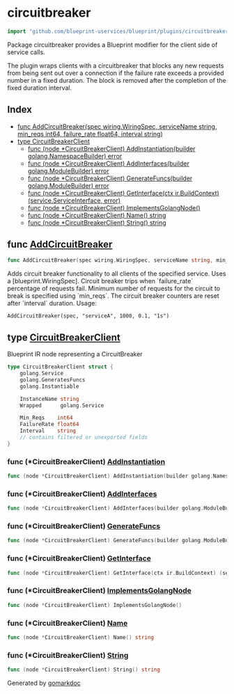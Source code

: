 <!-- Code generated by gomarkdoc. DO NOT EDIT -->

# circuitbreaker

```go
import "github.com/blueprint-uservices/blueprint/plugins/circuitbreaker"
```

Package circuitbreaker provides a Blueprint modifier for the client side of service calls.

The plugin wraps clients with a circuitbreaker that blocks any new requests from being sent out over a connection if the failure rate exceeds a provided number in a fixed duration. The block is removed after the completion of the fixed duration interval.

## Index

- [func AddCircuitBreaker\(spec wiring.WiringSpec, serviceName string, min\_reqs int64, failure\_rate float64, interval string\)](<#AddCircuitBreaker>)
- [type CircuitBreakerClient](<#CircuitBreakerClient>)
  - [func \(node \*CircuitBreakerClient\) AddInstantiation\(builder golang.NamespaceBuilder\) error](<#CircuitBreakerClient.AddInstantiation>)
  - [func \(node \*CircuitBreakerClient\) AddInterfaces\(builder golang.ModuleBuilder\) error](<#CircuitBreakerClient.AddInterfaces>)
  - [func \(node \*CircuitBreakerClient\) GenerateFuncs\(builder golang.ModuleBuilder\) error](<#CircuitBreakerClient.GenerateFuncs>)
  - [func \(node \*CircuitBreakerClient\) GetInterface\(ctx ir.BuildContext\) \(service.ServiceInterface, error\)](<#CircuitBreakerClient.GetInterface>)
  - [func \(node \*CircuitBreakerClient\) ImplementsGolangNode\(\)](<#CircuitBreakerClient.ImplementsGolangNode>)
  - [func \(node \*CircuitBreakerClient\) Name\(\) string](<#CircuitBreakerClient.Name>)
  - [func \(node \*CircuitBreakerClient\) String\(\) string](<#CircuitBreakerClient.String>)


<a name="AddCircuitBreaker"></a>
## func [AddCircuitBreaker](<https://github.com/Blueprint-uServices/blueprint/blob/main/plugins/circuitbreaker/wiring.go#L22>)

```go
func AddCircuitBreaker(spec wiring.WiringSpec, serviceName string, min_reqs int64, failure_rate float64, interval string)
```

Adds circuit breaker functionality to all clients of the specified service. Uses a \[blueprint.WiringSpec\]. Circuit breaker trips when \`failure\_rate\` percentage of requests fail. Minimum number of requests for the circuit to break is specified using \`min\_reqs\`. The circuit breaker counters are reset after \`interval\` duration. Usage:

```
AddCircuitBreaker(spec, "serviceA", 1000, 0.1, "1s")
```

<a name="CircuitBreakerClient"></a>
## type [CircuitBreakerClient](<https://github.com/Blueprint-uServices/blueprint/blob/main/plugins/circuitbreaker/ir.go#L15-L27>)

Blueprint IR node representing a CircuitBreaker

```go
type CircuitBreakerClient struct {
    golang.Service
    golang.GeneratesFuncs
    golang.Instantiable

    InstanceName string
    Wrapped      golang.Service

    Min_Reqs    int64
    FailureRate float64
    Interval    string
    // contains filtered or unexported fields
}
```

<a name="CircuitBreakerClient.AddInstantiation"></a>
### func \(\*CircuitBreakerClient\) [AddInstantiation](<https://github.com/Blueprint-uServices/blueprint/blob/main/plugins/circuitbreaker/ir.go#L77>)

```go
func (node *CircuitBreakerClient) AddInstantiation(builder golang.NamespaceBuilder) error
```



<a name="CircuitBreakerClient.AddInterfaces"></a>
### func \(\*CircuitBreakerClient\) [AddInterfaces](<https://github.com/Blueprint-uServices/blueprint/blob/main/plugins/circuitbreaker/ir.go#L56>)

```go
func (node *CircuitBreakerClient) AddInterfaces(builder golang.ModuleBuilder) error
```



<a name="CircuitBreakerClient.GenerateFuncs"></a>
### func \(\*CircuitBreakerClient\) [GenerateFuncs](<https://github.com/Blueprint-uServices/blueprint/blob/main/plugins/circuitbreaker/ir.go#L64>)

```go
func (node *CircuitBreakerClient) GenerateFuncs(builder golang.ModuleBuilder) error
```



<a name="CircuitBreakerClient.GetInterface"></a>
### func \(\*CircuitBreakerClient\) [GetInterface](<https://github.com/Blueprint-uServices/blueprint/blob/main/plugins/circuitbreaker/ir.go#L60>)

```go
func (node *CircuitBreakerClient) GetInterface(ctx ir.BuildContext) (service.ServiceInterface, error)
```



<a name="CircuitBreakerClient.ImplementsGolangNode"></a>
### func \(\*CircuitBreakerClient\) [ImplementsGolangNode](<https://github.com/Blueprint-uServices/blueprint/blob/main/plugins/circuitbreaker/ir.go#L29>)

```go
func (node *CircuitBreakerClient) ImplementsGolangNode()
```



<a name="CircuitBreakerClient.Name"></a>
### func \(\*CircuitBreakerClient\) [Name](<https://github.com/Blueprint-uServices/blueprint/blob/main/plugins/circuitbreaker/ir.go#L31>)

```go
func (node *CircuitBreakerClient) Name() string
```



<a name="CircuitBreakerClient.String"></a>
### func \(\*CircuitBreakerClient\) [String](<https://github.com/Blueprint-uServices/blueprint/blob/main/plugins/circuitbreaker/ir.go#L35>)

```go
func (node *CircuitBreakerClient) String() string
```



Generated by [gomarkdoc](<https://github.com/princjef/gomarkdoc>)
